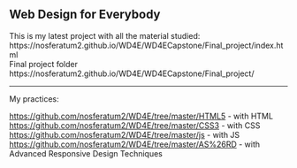 <h2>Web Design for Everybody</h2>
This is my latest project with all the material studied:
https://nosferatum2.github.io/WD4E/WD4ECapstone/Final_project/index.html<br>
Final project folder
https://nosferatum2.github.io/WD4E/WD4ECapstone/Final_project/ <br>
<hr>
My practices:<br>

https://github.com/nosferatum2/WD4E/tree/master/HTML5 - with HTML <br>
https://github.com/nosferatum2/WD4E/tree/master/CSS3 - with CSS <br>
https://github.com/nosferatum2/WD4E/tree/master/js - with JS <br>
https://github.com/nosferatum2/WD4E/tree/master/AS%26RD - with Advanced Responsive Design Techniques <br>
